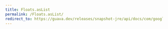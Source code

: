 ```yaml
---
title: Floats.asList
permalink: /Floats.asList/
redirect_to: https://guava.dev/releases/snapshot-jre/api/docs/com/google/common/primitives/Floats.html#asList-float...-
---
```

